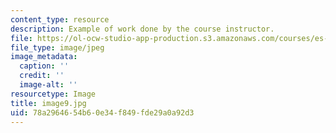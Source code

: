 ```yaml
---
content_type: resource
description: Example of work done by the course instructor.
file: https://ol-ocw-studio-app-production.s3.amazonaws.com/courses/es-298-art-of-color-spring-2005/78a2964654b60e34f849fde29a0a92d3_image9.jpg
file_type: image/jpeg
image_metadata:
  caption: ''
  credit: ''
  image-alt: ''
resourcetype: Image
title: image9.jpg
uid: 78a29646-54b6-0e34-f849-fde29a0a92d3
---
```

